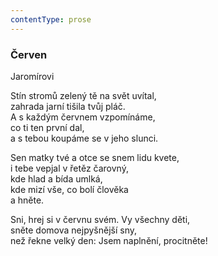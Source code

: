 ```yaml
---
contentType: prose
---
```


### Červen

Jaromírovi

Stín stromů zelený tě na svět uvítal,  
zahrada jarní tišila tvůj pláč.  
A s každým červnem vzpomínáme,  
co ti ten první dal,  
a s tebou koupáme se v jeho slunci.

Sen matky tvé a otce se snem lidu kvete,  
i tebe vepjal v řetěz čarovný,  
kde hlad a bída umlká,  
kde mizí vše, co bolí člověka  
a hněte.

Sni, hrej si v červnu svém. Vy všechny děti,  
sněte domova nejpyšnější sny,  
než řekne velký den: Jsem naplnění, procitněte!
